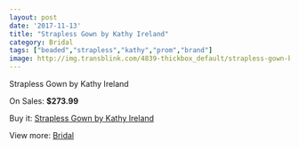 ```yaml
---
layout: post
date: '2017-11-13'
title: "Strapless Gown by Kathy Ireland"
category: Bridal
tags: ["beaded","strapless","kathy","prom","brand"]
image: http://img.transblink.com/4839-thickbox_default/strapless-gown-by-kathy-ireland.jpg
---
```

Strapless Gown by Kathy Ireland

On Sales: **$273.99**
<a href="https://www.transblink.com/en/bridal/1514-strapless-gown-by-kathy-ireland.html"><amp-img layout="responsive" width="600" height="600" src="//img.transblink.com/4839-thickbox_default/strapless-gown-by-kathy-ireland.jpg" alt="Strapless Gown by Kathy Ireland 0" /></a>
<a href="https://www.transblink.com/en/bridal/1514-strapless-gown-by-kathy-ireland.html"><amp-img layout="responsive" width="600" height="600" src="//img.transblink.com/4841-thickbox_default/strapless-gown-by-kathy-ireland.jpg" alt="Strapless Gown by Kathy Ireland 1" /></a>
<a href="https://www.transblink.com/en/bridal/1514-strapless-gown-by-kathy-ireland.html"><amp-img layout="responsive" width="600" height="600" src="//img.transblink.com/4840-thickbox_default/strapless-gown-by-kathy-ireland.jpg" alt="Strapless Gown by Kathy Ireland 2" /></a>

Buy it: [Strapless Gown by Kathy Ireland](https://www.transblink.com/en/bridal/1514-strapless-gown-by-kathy-ireland.html "Strapless Gown by Kathy Ireland")

View more: [Bridal](https://www.transblink.com/en/3-bridal "Bridal")